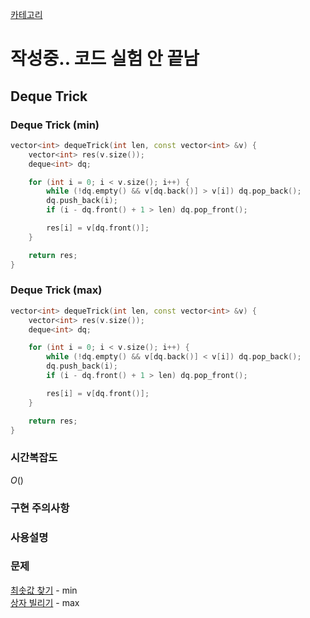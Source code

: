 [카테고리](/README.md)
# 작성중.. 코드 실험 안 끝남 <!-- TODO -->
## Deque Trick
### Deque Trick (min)
```cpp
vector<int> dequeTrick(int len, const vector<int> &v) {
    vector<int> res(v.size());
    deque<int> dq;

    for (int i = 0; i < v.size(); i++) {
        while (!dq.empty() && v[dq.back()] > v[i]) dq.pop_back();
        dq.push_back(i);
        if (i - dq.front() + 1 > len) dq.pop_front();

        res[i] = v[dq.front()];
    }

    return res;
}
```
### Deque Trick (max)
```cpp
vector<int> dequeTrick(int len, const vector<int> &v) {
    vector<int> res(v.size());
    deque<int> dq;

    for (int i = 0; i < v.size(); i++) {
        while (!dq.empty() && v[dq.back()] < v[i]) dq.pop_back();
        dq.push_back(i);
        if (i - dq.front() + 1 > len) dq.pop_front();

        res[i] = v[dq.front()];
    }

    return res;
}
```
### 시간복잡도 
$O()$   

### 구현 주의사항


### 사용설명


### 문제
[최솟값 찾기](https://www.acmicpc.net/problem/11003) - min   
[상자 빌리기](https://www.acmicpc.net/problem/21982) - max   